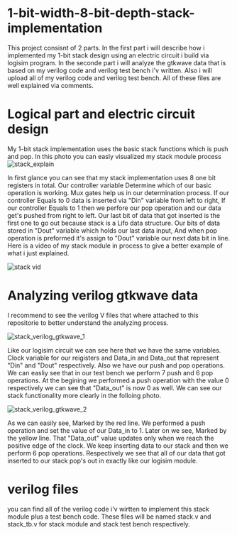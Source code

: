# 1-bit-width-8-bit-depth-stack-implementation

This project consisnt of 2 parts. 
In the first part i will describe how i implemented my 1-bit stack design using an electric circuit i build via logisim program.
In the seconde part i will analyze the gtkwave data that is based on my verilog code and verilog test bench i'v written.
Also i will upload all of my verilog code and verilog test bench. All of these files are well explained via comments.

# Logical part and electric circuit design
My 1-bit stack implementation uses the basic stack functions which is push and pop. 
In this photo you can easly visualized my stack module process 
![stack_explain](https://user-images.githubusercontent.com/43711624/135645845-5016d237-bed0-453d-8a91-08b509ce3cfb.png)

In first glance you can see that my stack implementation uses 8 one bit registers in total. Our controller variable Determine which of our basic operation is working. Mux gates help us in our determination process. If our controller Equals to 0 data is inserted via "Din" variable from left to right, If our controller Equals to 1 then we perfore our pop operation and our data get's pushed from right to left. Our last bit of data that got inserted is the first one to go out because stack is a Lifo data structure. Our bits of data stored in "Dout" variable which holds our last data input, And when pop operation is preformed it's assign to "Dout" variable our next data bit in line.
Here is a video of my stack module in process to give a better example of what i just explained.

![stack vid](https://user-images.githubusercontent.com/43711624/135649966-13037c77-5ef8-4030-b010-5c1add473b8f.gif)

# Analyzing verilog gtkwave data
I recommend to see the verilog V files that where attached to this repositorie to better understand the analyzing process.

![stack_verilog_gtkwave_1](https://user-images.githubusercontent.com/43711624/135651647-69eb81c4-98b5-4b81-b5ef-95e3f6fe04e4.png)

Like our logisim circuit we can see here that we have the same variables. Clock variable for our reigisters and Data_in and Data_out that represent "Din" and "Dout" respectively. Also we have our push and pop operations. We can easliy see that in our test bench we perform 7 push and 6 pop operations. At the begining we performed a push operation with the value 0 respectively we can see that "Data_out" is now 0 as well. We can see our stack functionality more clearly in the folloing photo.

![stack_verilog_gtkwave_2](https://user-images.githubusercontent.com/43711624/135652962-1353f2d4-e46e-4d2b-b52c-b110eebf9d51.png)

As we can easily see, Marked by the red line. We performed a push operation and set the value of our Data_in to 1. Later on we see, Marked by the yellow line. That "Data_out" value updates only when we reach the positive edge of the clock. We keep inserting data to our stack and then we perform 6 pop operations. Respectively we see that all of our data that got inserted to our stack pop's out in exactly like our logisim module.

# verilog files

you can find all of the verilog code i'v wirtten to implement this stack module plus a test bench code. These files will be named stack.v and stack_tb.v for stack module and stack test bench respectively.
